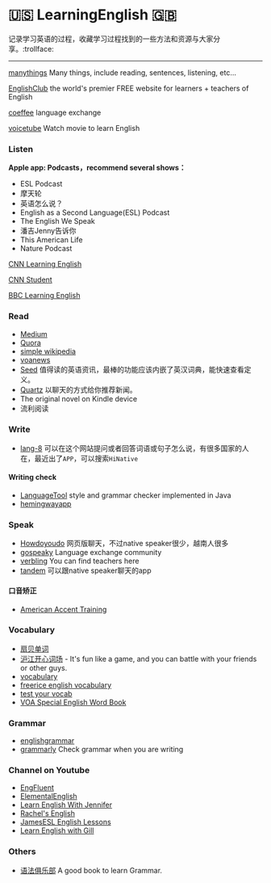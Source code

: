 # :us: LearningEnglish :uk:

记录学习英语的过程，收藏学习过程找到的一些方法和资源与大家分享。:trollface:

---

[manythings](http://www.manythings.org/) Many things, include reading, sentences, listening, etc...

[EnglishClub](https://www.englishclub.com/) the world's premier FREE website for learners + teachers of English

[coeffee](https://coeffee.com/) language exchange

[voicetube](https://tw.voicetube.com/) Watch movie to learn English

### Listen

**Apple app: Podcasts，recommend several shows：**

* ESL Podcast
* 摩天轮
* 英语怎么说？
* English as a Second Language(ESL) Podcast
* The English We Speak
* 潘吉Jenny告诉你
* This American Life
* Nature Podcast

[CNN Learning English](https://cnn-learn-english.papagei.com)

[CNN Student](https://www.youtube.com/user/CNNStudent)

[BBC Learning English](https://www.youtube.com/user/bbclearningenglish)

### Read

* [Medium](https://medium.com/)
* [Quora](https://www.quora.com/)
* [simple wikipedia](https://simple.wikipedia.org)
* [voanews](http://learningenglish.voanews.com/)
* [Seed](https://itunes.apple.com/cn/app/seed-zhi-du-ying-yu-zi-xun/id1016411909?mt=8) 值得读的英语资讯，最棒的功能应该内嵌了英汉词典，能快速查看定义。
* [Quartz](https://itunes.apple.com/us/app/quartz-news-in-a-whole-new-way/id1076683233?mt=8) 以聊天的方式给你推荐新闻。
* The original novel on Kindle device
* 流利阅读

### Write

* [lang-8](http://lang-8.com/) 可以在这个网站提问或者回答词语或句子怎么说，有很多国家的人在，最近出了`APP`，可以搜索`HiNative`

#### Writing check

* [LanguageTool](https://languagetool.org/) style and grammar checker implemented in Java
* [hemingwayapp](http://www.hemingwayapp.com/)

### Speak

* [Howdoyoudo](https://howdoyou.do/) 网页版聊天，不过native speaker很少，越南人很多
* [gospeaky](https://www.gospeaky.com) Language exchange community
* [verbling](https://www.verbling.com/) You can find teachers here
* [tandem](https://www.tandem.net/) 可以跟native speaker聊天的app

#### 口音矫正

* [American Accent Training](http://pan.baidu.com/s/1skBcbTV)

### Vocabulary

* [扇贝单词](http://www.shanbay.com/)
* [沪江开心词场](http://cichang.hujiang.com/) - It's fun like a game, and you can battle with your friends or other guys.
* [vocabulary](https://www.vocabulary.com/)
* [freerice english vocabulary](http://freerice.com/#/english-vocabulary/1525)
* [test your vocab](http://testyourvocab.com/)
* [VOA Special English Word Book](https://simple.wikipedia.org/wiki/Wikipedia:VOA_Special_English_Word_Book)

### Grammar

* [englishgrammar](http://www.englishgrammar.org/)
* [grammarly](https://app.grammarly.com/) Check grammar when you are writing

### Channel on Youtube

* [EngFluent](https://www.youtube.com/channel/UCbW3Pcp-8Gz9QMKALqlY5nQ)
* [ElementalEnglish](https://www.youtube.com/user/eLeMentalEnglish)
* [Learn English With Jennifer](https://www.youtube.com/channel/UCtz_RVHDGCb4qFjTsnKzFlg)
* [Rachel's English](https://www.youtube.com/user/rachelsenglish/videos)
* [JamesESL English Lessons](https://www.youtube.com/channel/UCwA7Aepp7nRUJNa8roQ-6Bw)
* [Learn English with Gill](https://www.youtube.com/channel/UCzBGtBze1AIcDmRwD2ZjiAA)

### Others

* [语法俱乐部](https://zhusandiao.gitbooks.io/grammar-club/content/xu.html) A good book to learn Grammar.
